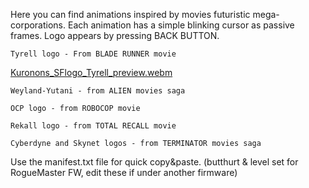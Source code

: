 Here you can find animations inspired by movies futuristic mega-corporations.
Each animation has a simple blinking cursor as passive frames.
Logo appears by pressing BACK BUTTON.

    Tyrell logo - From BLADE RUNNER movie
    
[Kuronons_SFlogo_Tyrell_preview.webm](https://user-images.githubusercontent.com/110337784/193908556-dcc1acca-9f79-496f-8b9c-1ad938223e5d.webm)
    
    Weyland-Yutani - from ALIEN movies saga

    OCP logo - from ROBOCOP movie

    Rekall logo - from TOTAL RECALL movie

    Cyberdyne and Skynet logos - from TERMINATOR movies saga

Use the manifest.txt file for quick copy&paste. (butthurt & level set for RogueMaster FW, edit these if under another firmware)

